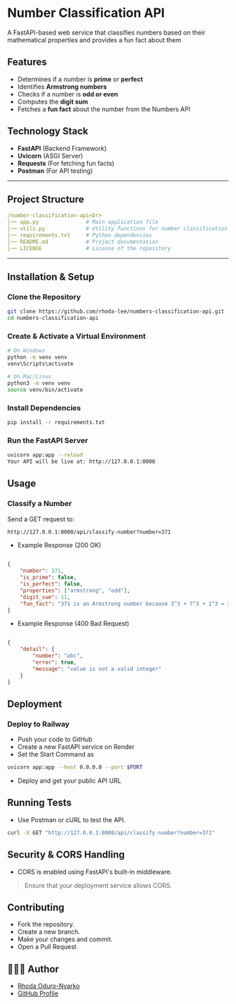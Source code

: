 # Number Classification API

A FastAPI-based web service that classifies numbers based on their mathematical properties and provides a fun fact about them

## Features
- Determines if a number is **prime** or **perfect**
- Identifies **Armstrong numbers**
- Checks if a number is **odd or even**
- Computes the **digit sum**
- Fetches a **fun fact** about the number from the Numbers API

## Technology Stack
- **FastAPI** (Backend Framework)
- **Uvicorn** (ASGI Server)
- **Requests** (For fetching fun facts)
- **Postman** (For API testing)

---

## Project Structure
```yaml
/number-classification-api<br>
│── app.py               # Main application file 
│── utils.py             # Utility functions for number classification
│── requirements.txt     # Python dependencies
│── README.md            # Project documentation
│── LICENSE              # License of the repository
```

---

## Installation & Setup

### Clone the Repository
```sh
git clone https://github.com/rhoda-lee/numbers-classification-api.git
cd numbers-classification-api
```

### Create & Activate a Virtual Environment

```bash
# On Windows
python -m venv venv
venv\Scripts\activate

# On Mac/Linux
python3 -m venv venv
source venv/bin/activate
```

### Install Dependencies
```bash
pip install -r requirements.txt
```

### Run the FastAPI Server
```bash
uvicorn app:app --reload
Your API will be live at: http://127.0.0.1:8000
```

## Usage
### Classify a Number
Send a GET request to:
```bash
http://127.0.0.1:8000/api/classify-number?number=371
```
- Example Response (200 OK)
```json

{
    "number": 371,
    "is_prime": false,
    "is_perfect": false,
    "properties": ["armstrong", "odd"],
    "digit_sum": 11,
    "fun_fact": "371 is an Armstrong number because 3^3 + 7^3 + 1^3 = 371"
}
```
- Example Response (400 Bad Request)
```json

{
    "detail": {
        "number": "abc",
        "error": true,
        "message": "value is not a valid integer"
    }
}
```

## Deployment
### Deploy to Railway
- Push your code to GitHub
- Create a new FastAPI service on Render
- Set the Start Command as
```bash
uvicorn app:app --host 0.0.0.0 --port $PORT
```

- Deploy and get your public API URL

## Running Tests
- Use Postman or cURL to test the API.
```bash
curl -X GET "http://127.0.0.1:8000/api/classify-number?number=371"
```

## Security & CORS Handling
- CORS is enabled using FastAPI's built-in middleware.
>Ensure that your deployment service allows CORS.

## Contributing
- Fork the repository.
- Create a new branch.
- Make your changes and commit.
- Open a Pull Request


## 👩🏽‍💻 Author
- [Rhoda Oduro-Nyarko](https://www.linkedin.com/in/rhoda-oduro-nyarko/)
- [GitHub Profile](https://github.com/rhoda-lee)